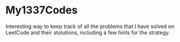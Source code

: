 # My1337Codes
Interesting way to keep track of all the problems that I have solved on LeetCode and their stolutions, including a few hints for the strategy.
